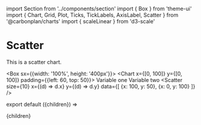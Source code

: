 import Section from '../components/section'
import { Box } from 'theme-ui'
import {
  Chart,
  Grid,
  Plot,
  Ticks,
  TickLabels,
  AxisLabel,
  Scatter
} from '@carbonplan/charts'
import { scaleLinear } from 'd3-scale'

# Scatter

This is a scatter chart.

<Box sx={{width: '100%', height: '400px'}}>
  <Chart x={[0, 100]} y={[0, 100]} padding={{left: 60, top: 50}}>
    <Grid vertical horizontal />
    <Ticks left bottom />
    <TickLabels left bottom />
    <AxisLabel left>Variable one</AxisLabel>
    <AxisLabel bottom>Variable two</AxisLabel>
    <Plot>
      <Scatter
        size={10}
        x={(d) => d.x}
        y={(d) => d.y}
        data={[
          {x: 100, y: 50},
          {x: 0, y: 100}
        ]}
      />
    </Plot>
  </Chart>
</Box>

export default ({children}) => <Section name='scatter'>{children}</Section>
